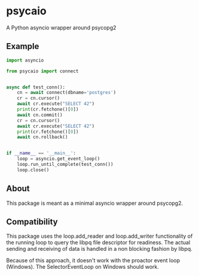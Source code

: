 # psycaio

A Python asyncio wrapper around psycopg2

## Example

```Python
import asyncio

from psycaio import connect


async def test_conn():
    cn = await connect(dbname='postgres')
    cr = cn.cursor()
    await cr.execute("SELECT 42")
    print(cr.fetchone()[0])
    await cn.commit()
    cr = cn.cursor()
    await cr.execute("SELECT 42")
    print(cr.fetchone()[0])
    await cn.rollback()


if __name__ == '__main__':
    loop = asyncio.get_event_loop()
    loop.run_until_complete(test_conn())
    loop.close()

```


## About

This package is meant as a minimal asyncio wrapper around psycopg2.


## Compatibility

This package uses the loop.add_reader and loop.add_writer functionality of the
running loop to query the libpq file descriptor for readiness. The actual
sending and receiving of data is handled in a non blocking fashion by libpq.

Because of this approach, it doesn't work with the proactor event loop
(Windows). The SelectorEventLoop on Windows should work.

